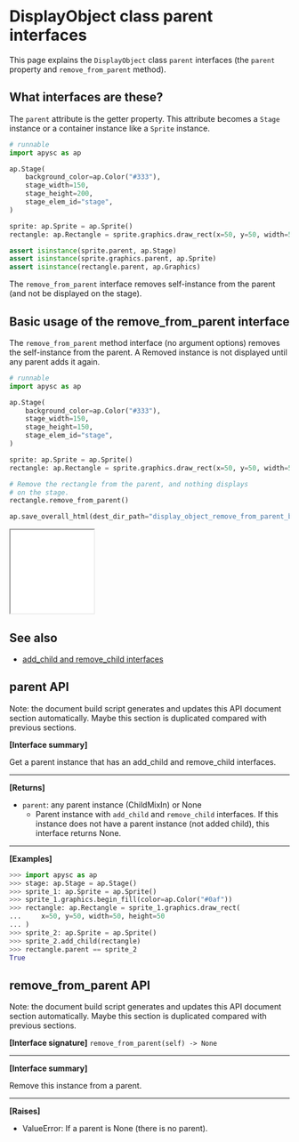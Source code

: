 # DisplayObject class parent interfaces

This page explains the `DisplayObject` class `parent` interfaces (the `parent` property and `remove_from_parent` method).

## What interfaces are these?

The `parent` attribute is the getter property. This attribute becomes a `Stage` instance or a container instance like a `Sprite` instance.

```py
# runnable
import apysc as ap

ap.Stage(
    background_color=ap.Color("#333"),
    stage_width=150,
    stage_height=200,
    stage_elem_id="stage",
)

sprite: ap.Sprite = ap.Sprite()
rectangle: ap.Rectangle = sprite.graphics.draw_rect(x=50, y=50, width=50, height=50)

assert isinstance(sprite.parent, ap.Stage)
assert isinstance(sprite.graphics.parent, ap.Sprite)
assert isinstance(rectangle.parent, ap.Graphics)
```

The `remove_from_parent` interface removes self-instance from the parent (and not be displayed on the stage).

## Basic usage of the remove_from_parent interface

The `remove_from_parent` method interface (no argument options) removes the self-instance from the parent. A Removed instance is not displayed until any parent adds it again.

```py
# runnable
import apysc as ap

ap.Stage(
    background_color=ap.Color("#333"),
    stage_width=150,
    stage_height=150,
    stage_elem_id="stage",
)

sprite: ap.Sprite = ap.Sprite()
rectangle: ap.Rectangle = sprite.graphics.draw_rect(x=50, y=50, width=50, height=50)

# Remove the rectangle from the parent, and nothing displays
# on the stage.
rectangle.remove_from_parent()

ap.save_overall_html(dest_dir_path="display_object_remove_from_parent_basic_usage/")
```

<iframe src="static/display_object_remove_from_parent_basic_usage/index.html" width="150" height="150"></iframe>

## See also

- [add_child and remove_child interfaces](add_child_and_remove_child.md)


## parent API

<!-- Docstring: apysc._display.parent_mixin.ParentMixIn.parent -->

<span class="inconspicuous-txt">Note: the document build script generates and updates this API document section automatically. Maybe this section is duplicated compared with previous sections.</span>

**[Interface summary]**

Get a parent instance that has an add_child and remove_child interfaces.<hr>

**[Returns]**

- `parent`: any parent instance (ChildMixIn) or None
  - Parent instance with `add_child` and `remove_child` interfaces. If this instance does not have a parent instance (not added child), this interface returns None.

<hr>

**[Examples]**

```py
>>> import apysc as ap
>>> stage: ap.Stage = ap.Stage()
>>> sprite_1: ap.Sprite = ap.Sprite()
>>> sprite_1.graphics.begin_fill(color=ap.Color("#0af"))
>>> rectangle: ap.Rectangle = sprite_1.graphics.draw_rect(
...     x=50, y=50, width=50, height=50
... )
>>> sprite_2: ap.Sprite = ap.Sprite()
>>> sprite_2.add_child(rectangle)
>>> rectangle.parent == sprite_2
True
```

## remove_from_parent API

<!-- Docstring: apysc._display.parent_mixin.ParentMixIn.remove_from_parent -->

<span class="inconspicuous-txt">Note: the document build script generates and updates this API document section automatically. Maybe this section is duplicated compared with previous sections.</span>

**[Interface signature]** `remove_from_parent(self) -> None`<hr>

**[Interface summary]**

Remove this instance from a parent.<hr>

**[Raises]**

- ValueError: If a parent is None (there is no parent).